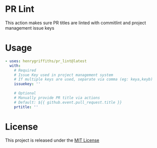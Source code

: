 # PR Lint
This action makes sure PR titles are linted with commitlint and project management issue keys

# Usage
```yaml
- uses: henrygriffiths/pr_lint@latest
  with:
    # Required
    # Issue Key used in project management system
    # If multiple keys are used, separate via comma (eg: keya,keyb)
    issuekey: ''
    
    # Optional
    # Manually provide PR title via actions
    # Default: ${{ github.event.pull_request.title }}
    prtitle: ''
```


# License

This project is released under the [MIT License](LICENSE)
